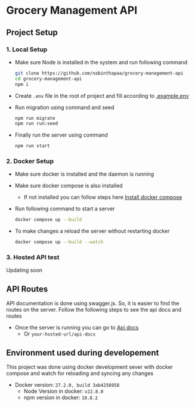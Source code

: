 # Grocery Management API

## Project Setup

### 1. Local Setup

- Make sure Node is installed in the system and run following command

  ```bash
  git clone https://github.com/nabinthapaa/grocery-management-api
  cd grocery-management-api
  npm i
  ```

- Create `.env` file in the root of project and fill according to [.example.env](https://github.com/nabinthapaa/grocery-management-api/blob/main/.example.env)
- Run migration using command and seed

  ```bash
  npm run migrate
  npm run run:seed
  ```

- Finally run the server using command

  ```bash
  npm run start
  ```

### 2. Docker Setup

- Make sure docker is installed and the daemon is running
- Make sure docker compose is also installed
  - If not installed you can follow steps here [Install docker compose](https://github.com/nabinthapaa/grocery-management-api/.example.env)
- Run following command to start a server

  ```bash
  docker compose up --build
  ```

- To make changes a reload the server without restarting docker

  ```bash
  docker compose up --build --watch
  ```

### 3. Hosted API test

Updating soon

## API Routes

API documentation is done using swagger.js. So, it is easier to find the
routes on the server. Follow the following steps to see the api docs and
routes

- Once the server is running you can go to [Api docs](http://localhost:8000/api-docs)
  - Or `your-hosted-url/api-docs`

## Environment used during developement

This project was done using docker development sever with docker compose
and watch for reloading and syncing any changes

- Docker version: `27.2.0, build 3ab4256958`
  - Node Version in docker: `v22.8.0`
  - npm version in docker: `10.8.2`
